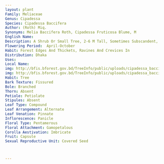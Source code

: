 ```yaml
---
layout: plant
Family: Meliaceae
Genus: Cipadessa
Species: Cipadessa Baccifera
Author: (Roth) Miq.
Synonyms: Melia Baccifera Roth, Cipadessa Fruticosa Blume, M
English Name: 
Description: A Shrub Or Small Tree, 2-6 M Tall, Sometimes Subscandent, Bark Smooth, Mottled, Finely Lenticellate. Twig 3-5 Mm In Diameter, More Or Less Finely Pubescent, Sericeous At The Apex. Leaves 10-28 Cm Long, Paler Abaxially, Petioles Up To 6 Cm Long, Terete, Pubescent, Leaflets 4-7 Pairs, Opposite, 2-11 Ã— 1.5-4.0 Cm, Narrowly Oblong To Ovate, Entire Or Irregularly Dentate Towards The Apex, Pubescent On Both Surfaces At Least On Veins, But Especially Abaxially, Apex Acuminate, Base Weakly Asymmetric, Acute Or Rarely Rounded, Lateral Veins 6-10 On Each Side Of The Midvein, Arcuate, Prominent Abaxially, Petiolules Up To 8 Mm Long, Sometimes Absent. Thyrses 8-21 Cm Long, Branched At The Apex Of Rachis, 4-12 Cm Long, Ascending, Silky Pubescent, Bracts C 2 Mm Long, Subulate, Sericeous, Bracteoles C 1 Mm Long, Sericeous. Calyx Lobes C 1 Mm Long, Triangular, Spreading, Pubescent, Persistent In Fruits. Petals 3-4 Mm Long, Ovate, Greenish Or Cream To White, Densely Pubescent Outside. Filaments 1.5-2.5 Mm Long, Anthers Yellow. Ovary 5-6 Locular, Glabrous, Styles Very Short, C 0.5 Mm Long, Glabrous. Fruit A Drupe, C 7 Mm In Diameter, Longitudinally Grooved, Reddish-brown. Seeds Exarillate, Cotyledons Thin, Flat.
Flowering Period:  April-October
Habit: Forest Edges And Thickets, Ravines And Crevices In
Distribution: Dhaka
Uses: 
Local Name: 
img: http://bfis.bforest.gov.bd/TreeInfo/public/uploads/cipadessa_baccifera.jpg
img: http://bfis.bforest.gov.bd/TreeInfo/public/uploads/cipadessa_baccifera1.jpg
Habit: Tree
Bark Texture: Fissured
Bole: Branched
Thorn: Absent
Petiole: Petiolate
Stipules: Absent
Leaf Type: Compound
Leaf Arrangement: Alternate
Leaf Venation: Pinnate
Inflorescence: Panicle
Floral Type: Pentamerous
Floral Attachment: Gamopetalous
Corolla Aestivation: Imbricate
Fruit: Capsule
Sexual Reproductive Unit: Covered Seed



---
```


